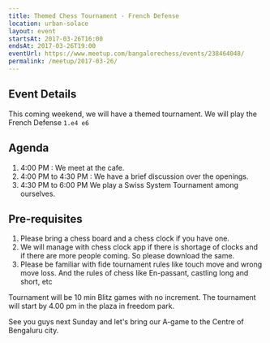 ```yaml
---
title: Themed Chess Tournament - French Defense
location: urban-solace
layout: event
startsAt: 2017-03-26T16:00
endsAt: 2017-03-26T19:00
eventUrl: https://www.meetup.com/bangalorechess/events/238464048/
permalink: /meetup/2017-03-26/
---
```

## Event Details
This coming weekend, we will have a themed tournament. We will play the French Defense `1.e4 e6`

## Agenda
1. 4:00 PM : We meet at the cafe.
1. 4:00 PM to 4:30 PM : We have a brief discussion over the openings.
1. 4:30 PM to 6:00 PM We play a Swiss System Tournament among ourselves.

## Pre-requisites
1. Please bring a chess board and a chess clock if you have one.
1. We will manage with chess clock app if there is shortage of clocks and if there are more people coming. So please download the same.
1. Please be familiar with fide tournament rules like touch move and wrong move loss. And the rules of chess like En-passant, castling long and short, etc

Tournament will be 10 min Blitz games with no increment. The tournament will start by 4.00 pm in the plaza in freedom park.

See you guys next Sunday and let's bring our A-game to the Centre of Bengaluru city.